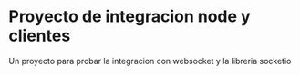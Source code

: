 
# Proyecto de integracion node y clientes

Un proyecto para probar la integracion con websocket y la libreria socketio
